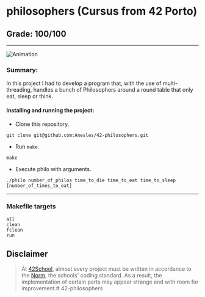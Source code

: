 # **philosophers (Cursus from 42 Porto)**
## **Grade: 100/100**
---
![Animation](https://user-images.githubusercontent.com/94494860/230472069-90ba9f14-8a0d-4a2b-8003-a1bf4d576a23.gif)
### **Summary:**

In this project I had to develop a program that, with the use of multi-threading, handles a bunch of Philosophers around a round table that only eat, sleep or think.

#### **Installing and running the project:**
* Clone this repository.
```
git clone git@github.com:Anesles/42-philosophers.git
```
* Run `make`.
```
make
```
* Execute philo with arguments.
```
./philo number_of_philos time_to_die time_to_eat time_to_sleep [number_of_times_to_eat]
```
---
### **Makefile targets**
```
all
clean
fclean
run
```
## Disclaimer
> At [42School](https://en.wikipedia.org/wiki/42_(school)), almost every project must be written in accordance to the [Norm](./extras/en_norm.pdf), the schools' coding standard. As a result, the implementation of certain parts may appear strange and with room for improvement.# 42-philosophers
